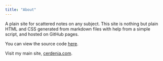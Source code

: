 ```yaml
---
title: "About"
---
```


A plain site for scattered notes on any subject. This site is nothing but plain HTML and CSS generated from markdown files with help from a simple script, and hosted on GitHub pages.

You can view the source code [here](https://github.com/joshuacerdenia/joshuacerdenia.github.io).

Visit my main site, [cerdenia.com](https://cerdenia.com).